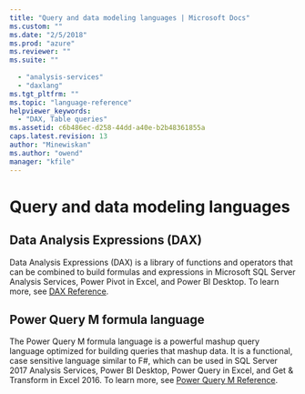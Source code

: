 ```yaml
---
title: "Query and data modeling languages | Microsoft Docs"
ms.custom: ""
ms.date: "2/5/2018"
ms.prod: "azure"
ms.reviewer: ""
ms.suite: ""
 
  - "analysis-services"
  - "daxlang"
ms.tgt_pltfrm: ""
ms.topic: "language-reference"
helpviewer_keywords: 
  - "DAX, Table queries"
ms.assetid: c6b486ec-d258-44dd-a40e-b2b48361855a
caps.latest.revision: 13
author: "Minewiskan"
ms.author: "owend"
manager: "kfile"
---
```


# Query and data modeling languages

## Data Analysis Expressions (DAX)
Data Analysis Expressions (DAX) is a library of functions and operators that can be combined to build formulas and expressions in Microsoft SQL Server Analysis Services, Power Pivot in Excel, and Power BI Desktop.
To learn more, see [DAX Reference](dax/data-analysis-expressions-dax-reference.md).

## Power Query M formula language
The Power Query M formula language is a powerful mashup query language optimized for building queries that mashup data. It is a functional, case sensitive language similar to F#, which can be used in SQL Server 2017 Analysis Services, Power BI Desktop, Power Query in Excel, and Get & Transform in Excel 2016.
To learn more, see [Power Query M Reference](m/power-query-m-reference.md).
